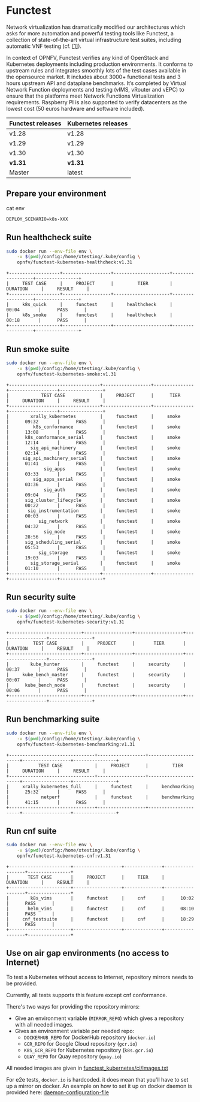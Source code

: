 # Functest

Network virtualization has dramatically modified our architectures which asks
for more automation and powerful testing tools like Functest, a collection of
state-of-the-art virtual infrastructure test suites, including automatic VNF
testing (cf.
[[1]](https://www.linuxfoundation.org/press-release/2019/05/opnfv-hunter-delivers-test-tools-ci-cd-framework-to-enable-common-nfvi-for-verifying-vnfs/)).

In context of OPNFV, Functest verifies any kind of OpenStack and Kubernetes
deployments including production environments. It conforms to upstream rules
and integrates smoothly lots of the test cases available in the opensource
market. It includes about 3000+ functional tests and 3 hours upstream API and
dataplane benchmarks. It’s completed by Virtual Network Function deployments
and testing (vIMS, vRouter and vEPC) to ensure that the platforms meet Network
Functions Virtualization requirements. Raspberry PI is also supported to verify
datacenters as the lowest cost (50 euros hardware and software included).

| Functest releases | Kubernetes releases |
|-------------------|---------------------|
| v1.28             | v1.28               |
| v1.29             | v1.29               |
| v1.30             | v1.30               |
| **v1.31**         | **v1.31**           |
| Master            | latest              |

## Prepare your environment

cat env
```
DEPLOY_SCENARIO=k8s-XXX
```

## Run healthcheck suite

```bash
sudo docker run --env-file env \
    -v $(pwd)/config:/home/xtesting/.kube/config \
    opnfv/functest-kubernetes-healthcheck:v1.31
```

```
+-------------------+------------------+---------------------+------------------+----------------+
|     TEST CASE     |     PROJECT      |         TIER        |     DURATION     |     RESULT     |
+-------------------+------------------+---------------------+------------------+----------------+
|     k8s_quick     |     functest     |     healthcheck     |      00:04       |      PASS      |
|     k8s_smoke     |     functest     |     healthcheck     |      00:18       |      PASS      |
+-------------------+------------------+---------------------+------------------+----------------+
```

## Run smoke suite

```bash
sudo docker run --env-file env \
    -v $(pwd)/config:/home/xtesting/.kube/config \
    opnfv/functest-kubernetes-smoke:v1.31
```

```
+----------------------------------+------------------+---------------+------------------+----------------+
|            TEST CASE             |     PROJECT      |      TIER     |     DURATION     |     RESULT     |
+----------------------------------+------------------+---------------+------------------+----------------+
|        xrally_kubernetes         |     functest     |     smoke     |      09:32       |      PASS      |
|         k8s_conformance          |     functest     |     smoke     |      13:08       |      PASS      |
|      k8s_conformance_serial      |     functest     |     smoke     |      12:14       |      PASS      |
|        sig_api_machinery         |     functest     |     smoke     |      02:14       |      PASS      |
|     sig_api_machinery_serial     |     functest     |     smoke     |      01:41       |      PASS      |
|             sig_apps             |     functest     |     smoke     |      03:33       |      PASS      |
|         sig_apps_serial          |     functest     |     smoke     |      03:36       |      PASS      |
|             sig_auth             |     functest     |     smoke     |      09:04       |      PASS      |
|      sig_cluster_lifecycle       |     functest     |     smoke     |      00:22       |      PASS      |
|       sig_instrumentation        |     functest     |     smoke     |      00:03       |      PASS      |
|           sig_network            |     functest     |     smoke     |      04:32       |      PASS      |
|             sig_node             |     functest     |     smoke     |      28:56       |      PASS      |
|      sig_scheduling_serial       |     functest     |     smoke     |      05:53       |      PASS      |
|           sig_storage            |     functest     |     smoke     |      19:03       |      PASS      |
|        sig_storage_serial        |     functest     |     smoke     |      01:10       |      PASS      |
+----------------------------------+------------------+---------------+------------------+----------------+
```

## Run security suite

```bash
sudo docker run --env-file env \
    -v $(pwd)/config:/home/xtesting/.kube/config \
    opnfv/functest-kubernetes-security:v1.31
```

```
+---------------------------+------------------+------------------+------------------+----------------+
|         TEST CASE         |     PROJECT      |       TIER       |     DURATION     |     RESULT     |
+---------------------------+------------------+------------------+------------------+----------------+
|        kube_hunter        |     functest     |     security     |      00:37       |      PASS      |
|     kube_bench_master     |     functest     |     security     |      00:07       |      PASS      |
|      kube_bench_node      |     functest     |     security     |      00:06       |      PASS      |
+---------------------------+------------------+------------------+------------------+----------------+
```

## Run benchmarking suite

```bash
sudo docker run --env-file env \
    -v $(pwd)/config:/home/xtesting/.kube/config \
    opnfv/functest-kubernetes-benchmarking:v1.31
```

```
+--------------------------------+------------------+----------------------+------------------+----------------+
|           TEST CASE            |     PROJECT      |         TIER         |     DURATION     |     RESULT     |
+--------------------------------+------------------+----------------------+------------------+----------------+
|     xrally_kubernetes_full     |     functest     |     benchmarking     |      25:32       |      PASS      |
|            netperf             |     functest     |     benchmarking     |      41:15       |      PASS      |
+--------------------------------+------------------+----------------------+------------------+----------------+
```

## Run cnf suite

```bash
sudo docker run --env-file env \
    -v $(pwd)/config:/home/xtesting/.kube/config \
    opnfv/functest-kubernetes-cnf:v1.31
```

```
+-----------------------+------------------+--------------+------------------+----------------+
|       TEST CASE       |     PROJECT      |     TIER     |     DURATION     |     RESULT     |
+-----------------------+------------------+--------------+------------------+----------------+
|        k8s_vims       |     functest     |     cnf      |      10:02       |      PASS      |
|       helm_vims       |     functest     |     cnf      |      08:10       |      PASS      |
|     cnf_testsuite     |     functest     |     cnf      |      18:29       |      PASS      |
+-----------------------+------------------+--------------+------------------+----------------+
```


## Use on air gap environments (no access to Internet)

To test a Kubernetes without access to Internet, repository mirrors needs to be
provided.

Currently, all tests supports this feature except cnf conformance.

There's two ways for providing the repository mirrors:

- Give an environment variable (`MIRROR_REPO`) which gives a repository with
  all needed images.
- Gives an environment variable per needed repo:
  - `DOCKERHUB_REPO` for DockerHub repository (`docker.io`)
  - `GCR_REPO` for Google Cloud repository (`gcr.io`)
  - `K8S_GCR_REPO` for Kubernetes repository (`k8s.gcr.io`)
  - `QUAY_REPO` for Quay repository (`quay.io`)

All needed images are given in
[functest_kubernetes/ci/images.txt](functest_kubernetes/ci/images.txt)

For e2e tests, `docker.io` is hardcoded. it does mean that you'll have to set up
a mirror on docker. An example on how to set it up on docker daemon is provided
here:
[daemon-configuration-file](
https://docs.docker.com/engine/reference/commandline/dockerd/#daemon-configuration-file)
